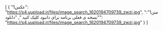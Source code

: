 [
  {
    "عکس1": "https://s4.uupload.ir/files/image_search_1620194709739_zwzi.jpg",
    "متن1": "نسخه ی فعلی  برنامه برای دانبود کلیک کنید ",
    "دانلود": "https://s4.uupload.ir/files/image_search_1620194709739_zwzi.jpg"
  }
]
